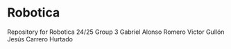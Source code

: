 # Robotica
Repository for Robotica 24/25
Group 3
  Gabriel Alonso Romero
  Victor Gullón
  Jesús Carrero Hurtado
